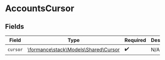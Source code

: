 # AccountsCursor


## Fields

| Field                                                                 | Type                                                                  | Required                                                              | Description                                                           |
| --------------------------------------------------------------------- | --------------------------------------------------------------------- | --------------------------------------------------------------------- | --------------------------------------------------------------------- |
| `cursor`                                                              | [\formance\stack\Models\Shared\Cursor](../../Models/Shared/Cursor.md) | :heavy_check_mark:                                                    | N/A                                                                   |